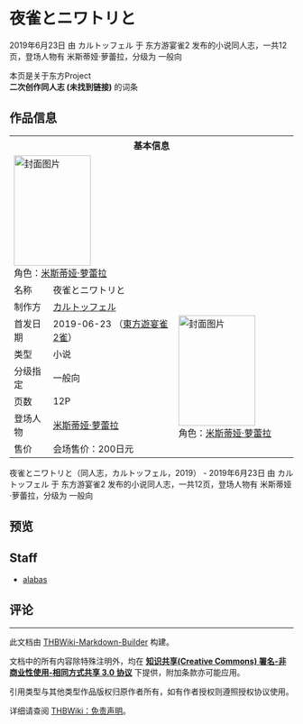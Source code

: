 # 夜雀とニワトリと

<!-- source html: G:\repos\THBWiki-Markdown-Builder\THBWikiMarkdown\Temp\main\3\3a\ns0%3A%E5%A4%9C%E9%9B%80%E3%81%A8%E3%83%8B%E3%83%AF%E3%83%88%E3%83%AA%E3%81%A8.html -->

2019年6月23日 由 カルトッフェル 于 东方游宴雀2 发布的小说同人志，一共12页，登场人物有 米斯蒂娅·萝蕾拉，分级为 一般向

本页是关于东方Project  
 **二次创作同人志 (未找到链接)** 的词条

## 作品信息

<table><tbody><tr><th colspan="3">基本信息</th></tr><tr><td class="cover-artwork-mobile" colspan="2"><a href="./文件-夜雀とニワトリと封面.png.md" class="image" title="封面图片"><img alt="封面图片" src="https://upload.thwiki.cc/thumb/c/cd/%E5%A4%9C%E9%9B%80%E3%81%A8%E3%83%8B%E3%83%AF%E3%83%88%E3%83%AA%E3%81%A8%E5%B0%81%E9%9D%A2.png/136px-%E5%A4%9C%E9%9B%80%E3%81%A8%E3%83%8B%E3%83%AF%E3%83%88%E3%83%AA%E3%81%A8%E5%B0%81%E9%9D%A2.png" decoding="async" loading="lazy" width="136" height="196" srcset="https://upload.thwiki.cc/thumb/c/cd/%E5%A4%9C%E9%9B%80%E3%81%A8%E3%83%8B%E3%83%AF%E3%83%88%E3%83%AA%E3%81%A8%E5%B0%81%E9%9D%A2.png/204px-%E5%A4%9C%E9%9B%80%E3%81%A8%E3%83%8B%E3%83%AF%E3%83%88%E3%83%AA%E3%81%A8%E5%B0%81%E9%9D%A2.png 1.5x, https://upload.thwiki.cc/thumb/c/cd/%E5%A4%9C%E9%9B%80%E3%81%A8%E3%83%8B%E3%83%AF%E3%83%88%E3%83%AA%E3%81%A8%E5%B0%81%E9%9D%A2.png/273px-%E5%A4%9C%E9%9B%80%E3%81%A8%E3%83%8B%E3%83%AF%E3%83%88%E3%83%AA%E3%81%A8%E5%B0%81%E9%9D%A2.png 2x" data-file-width="492" data-file-height="707"></a><div class="cover-char">角色：<a href="./米斯蒂娅·萝蕾拉.md" title="米斯蒂娅·萝蕾拉">米斯蒂娅·萝蕾拉</a></div></td>
</tr><tr><td class="label">名称</td><td colspan="2"> 夜雀とニワトリと </td></tr><tr><td class="label">制作方</td><td><a href="./カルトッフェル.md" title="カルトッフェル">カルトッフェル</a></td><td class="cover-artwork" rowspan="7" style="min-width:196px;"><a href="./文件-夜雀とニワトリと封面.png.md" class="image" title="封面图片"><img alt="封面图片" src="https://upload.thwiki.cc/thumb/c/cd/%E5%A4%9C%E9%9B%80%E3%81%A8%E3%83%8B%E3%83%AF%E3%83%88%E3%83%AA%E3%81%A8%E5%B0%81%E9%9D%A2.png/136px-%E5%A4%9C%E9%9B%80%E3%81%A8%E3%83%8B%E3%83%AF%E3%83%88%E3%83%AA%E3%81%A8%E5%B0%81%E9%9D%A2.png" decoding="async" loading="lazy" width="136" height="196" srcset="https://upload.thwiki.cc/thumb/c/cd/%E5%A4%9C%E9%9B%80%E3%81%A8%E3%83%8B%E3%83%AF%E3%83%88%E3%83%AA%E3%81%A8%E5%B0%81%E9%9D%A2.png/204px-%E5%A4%9C%E9%9B%80%E3%81%A8%E3%83%8B%E3%83%AF%E3%83%88%E3%83%AA%E3%81%A8%E5%B0%81%E9%9D%A2.png 1.5x, https://upload.thwiki.cc/thumb/c/cd/%E5%A4%9C%E9%9B%80%E3%81%A8%E3%83%8B%E3%83%AF%E3%83%88%E3%83%AA%E3%81%A8%E5%B0%81%E9%9D%A2.png/273px-%E5%A4%9C%E9%9B%80%E3%81%A8%E3%83%8B%E3%83%AF%E3%83%88%E3%83%AA%E3%81%A8%E5%B0%81%E9%9D%A2.png 2x" data-file-width="492" data-file-height="707"></a><div class="cover-char">角色：<a href="./米斯蒂娅·萝蕾拉.md" title="米斯蒂娅·萝蕾拉">米斯蒂娅·萝蕾拉</a></div></td>
</tr><tr><td class="label">首发日期</td><td>2019-06-23&#160;（<a href="/展会作品列表?e=%E4%B8%9C%E6%96%B9%E6%B8%B8%E5%AE%B4%E9%9B%80%232">東方遊宴雀 2雀</a>）</td></tr><tr><td class="label">类型</td><td>小说</td></tr><tr><td class="label">分级指定</td><td>一般向</td></tr><tr><td class="label">页数</td><td>12P</td></tr><tr><td class="label">登场人物</td><td><a href="./米斯蒂娅·萝蕾拉.md" title="米斯蒂娅·萝蕾拉">米斯蒂娅·萝蕾拉</a></td></tr><tr><td class="label">售价</td><td>会场售价：200日元</td></tr></tbody></table>

夜雀とニワトリと（同人志，カルトッフェル，2019） - 2019年6月23日 由 カルトッフェル 于 东方游宴雀2 发布的小说同人志，一共12页，登场人物有 米斯蒂娅·萝蕾拉，分级为 一般向

## 预览

## Staff
- [alabas](./alabas.md)


## 评论




---

此文档由 [THBWiki-Markdown-Builder](https://github.com/Delsin-Yu/THBWiki-Markdown-Builder) 构建。

文档中的所有内容除特殊注明外，均在 [**知识共享(Creative Commons) 署名-非商业性使用-相同方式共享 3.0 协议**](https://creativecommons.org/licenses/by-sa/3.0/deed.zh-hans) 下提供，附加条款亦可能应用。

引用类型与其他类型作品版权归原作者所有，如有作者授权则遵照授权协议使用。

详细请查阅 [THBWiki：免责声明](https://thbwiki.cc/THBWiki:%E5%85%8D%E8%B4%A3%E5%A3%B0%E6%98%8E)。

